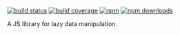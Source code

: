 [![build status](https://img.shields.io/travis/jmcriffey/lax/master.svg?style=flat-square)](https://travis-ci.org/jmcriffey/lax)
[![build coverage](https://img.shields.io/coveralls/jmcriffey/lax/master.svg?style=flat-square)](https://coveralls.io/r/jmcriffey/lax?branch=master)
[![npm](https://img.shields.io/npm/v/lax.svg?style=flat-square)](https://www.npmjs.com/package/lax)
[![npm downloads](https://img.shields.io/npm/dm/lax.svg?style=flat-square)](https://www.npmjs.com/package/lax)

A JS library for lazy data manipulation.
